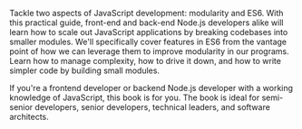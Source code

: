 Tackle two aspects of JavaScript development: modularity and ES6. With this practical guide, front-end and back-end Node.js developers alike will learn how to scale out JavaScript applications by breaking codebases into smaller modules. We'll specifically cover features in ES6 from the vantage point of how we can leverage them to improve modularity in our programs. Learn how to manage complexity, how to drive it down, and how to write simpler code by building small modules.

If you're a frontend developer or backend Node.js developer with a working knowledge of JavaScript, this book is for you. The book is ideal for semi-senior developers, senior developers, technical leaders, and software architects.
